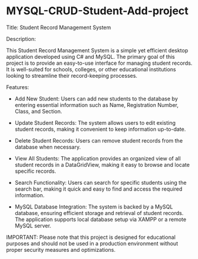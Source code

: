 # MYSQL-CRUD-Student-Add-project
Title: Student Record Management System

Description:

This Student Record Management System is a simple yet efficient desktop application developed using C# and MySQL. 
The primary goal of this project is to provide an easy-to-use interface for managing student records. 
It is well-suited for schools, colleges, or other educational institutions looking to streamline their record-keeping processes.


Features:

* Add New Student: Users can add new students to the database by entering essential information such as Name, Registration Number, Class, and Section.

* Update Student Records: The system allows users to edit existing student records, making it convenient to keep information up-to-date.

* Delete Student Records: Users can remove student records from the database when necessary.

* View All Students: The application provides an organized view of all student records in a DataGridView, making it easy to browse and locate specific records.

* Search Functionality: Users can search for specific students using the search bar, making it quick and easy to find and access the required information.

* MySQL Database Integration: The system is backed by a MySQL database, ensuring efficient storage and retrieval of student records. The application supports local database setup via XAMPP or a remote MySQL server.

IMPORTANT: Please note that this project is designed for educational purposes and should not be used in a production environment without proper security measures and optimizations.
